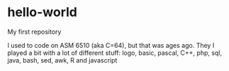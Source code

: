 # hello-world
My first repository

I used to code on ASM 6510 (aka C=64), but that was ages ago. They I played a bit with a lot of different stuff: logo, basic, pascal, C++, php, sql, java, bash, sed, awk, R and javascript
